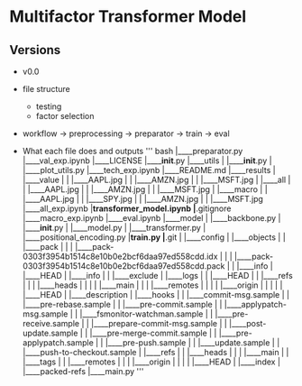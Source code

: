 # Multifactor Transformer Model
## Versions
- v0.0

- file structure
  - testing
  - factor selection
- workflow -> preprocessing -> preparator -> train -> eval
- What each file does and outputs
''' bash
|____preparator.py
|____val_exp.ipynb
|____LICENSE
|______init__.py
|____utils
| |______init__.py
| |____plot_utils.py
|____tech_exp.ipynb
|____README.md
|____results
| |____value
| | |____AAPL.jpg
| | |____AMZN.jpg
| | |____MSFT.jpg
| |____all
| | |____AAPL.jpg
| | |____AMZN.jpg
| | |____MSFT.jpg
| |____macro
| | |____AAPL.jpg
| | |____SPY.jpg
| | |____AMZN.jpg
| | |____MSFT.jpg
|____all_exp.ipynb
|____transformer_model.ipynb
|____.gitignore
|____macro_exp.ipynb
|____eval.ipynb
|____model
| |____backbone.py
| |______init__.py
| |____model.py
| |____transformer.py
| |____positional_encoding.py
|____train.py
|____.git
| |____config
| |____objects
| | |____pack
| | | |____pack-0303f3954b1514c8e10b0e2bcf6daa97ed558cdd.idx
| | | |____pack-0303f3954b1514c8e10b0e2bcf6daa97ed558cdd.pack
| | |____info
| |____HEAD
| |____info
| | |____exclude
| |____logs
| | |____HEAD
| | |____refs
| | | |____heads
| | | | |____main
| | | |____remotes
| | | | |____origin
| | | | | |____HEAD
| |____description
| |____hooks
| | |____commit-msg.sample
| | |____pre-rebase.sample
| | |____pre-commit.sample
| | |____applypatch-msg.sample
| | |____fsmonitor-watchman.sample
| | |____pre-receive.sample
| | |____prepare-commit-msg.sample
| | |____post-update.sample
| | |____pre-merge-commit.sample
| | |____pre-applypatch.sample
| | |____pre-push.sample
| | |____update.sample
| | |____push-to-checkout.sample
| |____refs
| | |____heads
| | | |____main
| | |____tags
| | |____remotes
| | | |____origin
| | | | |____HEAD
| |____index
| |____packed-refs
|____main.py
'''